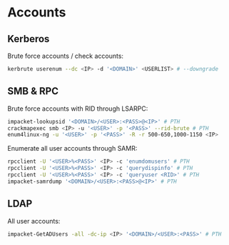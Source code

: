 # Accounts
## Kerberos
Brute force accounts / check accounts:
```bash
kerbrute userenum --dc <IP> -d '<DOMAIN>' <USERLIST> # --downgrade
```

## SMB & RPC
Brute force accounts with RID through LSARPC:
```bash
impacket-lookupsid '<DOMAIN>/<USER>:<PASS>@<IP>' # PTH
crackmapexec smb <IP> -u '<USER>' -p '<PASS>' --rid-brute # PTH
enum4linux-ng -u '<USER>' -p '<PASS>' -R -r 500-650,1000-1150 <IP>
```

Enumerate all user accounts through SAMR:
```bash
rpcclient -U '<USER>%<PASS>' <IP> -c 'enumdomusers' # PTH
rpcclient -U '<USER>%<PASS>' <IP> -c 'querydispinfo' # PTH
rpcclient -U '<USER>%<PASS>' <IP> -c 'queryuser <RID>' # PTH
impacket-samrdump '<DOMAIN>/<USER>:<PASS>@<IP>' # PTH
```

## LDAP
All user accounts:
```bash
impacket-GetADUsers -all -dc-ip <IP> '<DOMAIN>/<USER>:<PASS>' # PTH
```